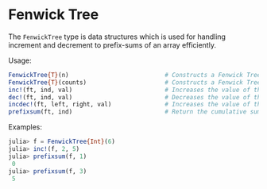 # Fenwick Tree

The `FenwickTree` type is data structures which is used for handling increment and decrement to prefix-sums of an array efficiently.

Usage:

```julia
FenwickTree{T}(n)     	  					# Constructs a Fenwick Tree of length `n`
FenwickTree{T}(counts) 	  					# Constructs a Fenwick Tree from an array of `counts`
inc!(ft, ind, val)		  					# Increases the value of the FenwickTree `ft` by `val` from the index `ind` upto the length of `ft`
dec!(ft, ind, val)		  					# Decreases the value of the FenwickTree `ft` by `val` from the index `ind` upto the length of `ft`
incdec!(ft, left, right, val)               # Increases the value of the FenwickTree `ft` by `val` from the indices from `left` and decreases it from the `right`
prefixsum(ft, ind)                  		# Return the cumulative sum from index 1 upto `ind` of the FenwickTree `ft`
```

Examples:

```julia
julia> f = FenwickTree{Int}(6)
julia> inc!(f, 2, 5)
julia> prefixsum(f, 1)
 0
julia> prefixsum(f, 3)
 5
```
